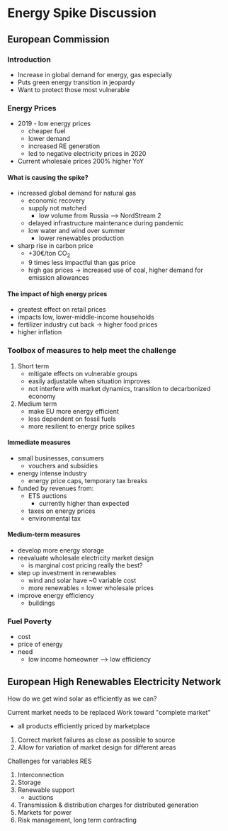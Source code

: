 
# Energy Spike Discussion
## European Commission
### Introduction
- Increase in global demand for energy, gas especially
- Puts green energy transition in jeopardy
- Want to protect those most vulnerable
### Energy Prices
- 2019 - low energy prices
	- cheaper fuel
	- lower demand
	- increased RE generation
	- led to negative electricity prices in 2020
- Current wholesale prices 200% higher YoY
#### What is causing the spike?
- increased global demand for natural gas
	- economic recovery
	- supply not matched
		- low volume from Russia --> NordStream 2
	- delayed infrastructure maintenance during pandemic
	- low water and wind over summer
		- lower renewables production
- sharp rise in carbon price
	- +30&euro;/ton CO<sub>2</sub>
	- 9 times less impactful than gas price
	- high gas prices -> increased use of coal, higher demand for emission allowances
#### The impact of high energy prices
- greatest effect on retail prices
- impacts low, lower-middle-income households
- fertilizer industry cut back -> higher food prices
- higher inflation
### Toolbox of measures to help meet the challenge
1. Short term
	- mitigate effects on vulnerable groups
	- easily adjustable when situation improves
	- not interfere with market dynamics, transition to decarbonized economy
2. Medium term
	- make EU more energy efficient
	- less dependent on fossil fuels
	- more resilient to energy price spikes
#### Immediate measures
-  small businesses, consumers
	-  vouchers and subsidies
-  energy intense industry
	-  energy price caps, temporary tax breaks
-  funded by revenues from:
	-  ETS auctions
		-  currently higher than expected
	-  taxes on energy prices
	-  environmental tax
#### Medium-term measures
 - develop more energy storage
 - reevaluate wholesale electricity market design
	 - is marginal cost pricing really the best?
 - step up investment in renewables 
	 - wind and solar have ~0 variable cost
	 - more renewables = lower wholesale prices
 - improve energy efficiency
	 - buildings


### Fuel Poverty
- cost
- price of energy
- need
	- low income homeowner --> low efficiency 

## European High Renewables Electricity Network
How do we get wind solar as efficiently as we can?

Current market needs to be replaced
Work toward "complete market"
- all products efficiently priced by marketplace
1. Correct market failures as close as possible to source
2. Allow for variation of market design for different areas

Challenges for variables RES
1. Interconnection
2. Storage
3. Renewable support
	- auctions
4. Transmission & distribution charges for distributed generation
5. Markets for power
6. Risk management, long term contracting

